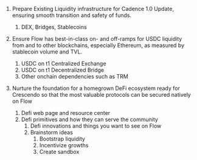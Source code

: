 1. Prepare Existing Liquidity infrastructure for Cadence 1.0 Update, ensuring smooth transition and safety of funds.
   1. DEX, Bridges, Stablecoins
2. Ensure Flow has best-in-class on- and off-ramps for USDC liquidity from and to other blockchains, especially Ethereum, as measured by stablecoin volume and TVL.
   1. USDC on t1 Centralized Exchange
   2. USDC on t1 Decentralized Bridge
   3. Other onchain dependencies such as TRM

3. Nurture the foundation for a homegrown DeFi ecosystem ready for Crescendo so that the most valuable protocols can be secured natively on Flow
   1. Defi web page and resource center
   2. Defi primitives and how they can serve the community
      1. Defi innovations and things you want to see on Flow
      2. Brainstorm ideas
         1. Bootstrap liquidity 
         2. Incentivize growths
         3. Create sandbox
